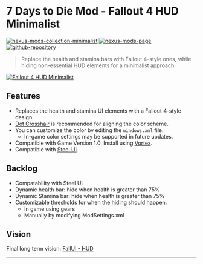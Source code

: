 [//]: # (DO NOT EDIT: This file has been autogenerated, any changes will be overwritten)
# 7 Days to Die Mod - Fallout 4 HUD Minimalist
[![nexus-mods-collection-minimalist](https://img.shields.io/badge/Collection-Minimalist%20-bf4848?style=flat-square&logo=nexusmods)](https://next.nexusmods.com/7daystodie/collections/epfqzi) [![nexus-mods-page](https://img.shields.io/badge/Mod-Fallout4%20HUD%20Minimalist%20-bf4848?style=flat-square&logo=nexusmods)](https://www.nexusmods.com/7daystodie/mods/6164) [![github-repository](https://img.shields.io/badge/Open-Source-2ea44f?style=flat-square&logo=github)](https://github.com/rdok/7dtd_fallout4_hud_minimalist)

>  Replace the health and stamina bars with Fallout 4-style ones, while hiding non-essential HUD elements for a minimalist approach.
 
[![Fallout 4 HUD Minimalist](https://raw.githubusercontent.com/rdok/7dtd_fallout4_hud_minimalist/main/documentation/showcase.jpg)](https://www.nexusmods.com/7daystodie/mods/6164)

## Features
- Replaces the health and stamina UI elements with a Fallout 4-style design.
- [Dot Crosshair](https://www.nexusmods.com/7daystodie/mods/5640) is recommended for aligning the color scheme.
- You can customize the color by editing the `windows.xml` file.
    - In-game color settings may be supported in future updates.
- Compatible with Game Version 1.0. Install using [Vortex](https://www.nexusmods.com/about/vortex/).
- Compatible with [Steel UI](https://www.nexusmods.com/7daystodie/mods/5131).

## Backlog
- Compatability with Steel UI
- Dynamic health bar: hide when health is greater than 75%
- Dynamic Stamina bar: hide when health is greater than 75%
- Customizable thresholds for when the hiding should happen.
  - In game using gears
  - Manually by modifying ModSettings.xml

## Vision
Final long term vision: [FallUI - HUD](https://www.nexusmods.com/fallout4/mods/51813)

***

[//]: # (DO NOT EDIT: This file has been autogenerated, any changes will be overwritten)
